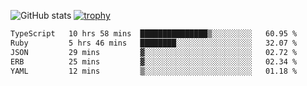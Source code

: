 ![GitHub stats](https://github-readme-stats.vercel.app/api?username=ksk001100&show_icons=true&theme=tokyonight)
[![trophy](https://github-profile-trophy.vercel.app/?username=ksk001100&theme=onedark)](https://github.com/ryo-ma/github-profile-trophy)

<!--START_SECTION:waka-->

```txt
TypeScript   10 hrs 58 mins  ███████████████▒░░░░░░░░░   60.95 %
Ruby         5 hrs 46 mins   ████████░░░░░░░░░░░░░░░░░   32.07 %
JSON         29 mins         ▓░░░░░░░░░░░░░░░░░░░░░░░░   02.72 %
ERB          25 mins         ▓░░░░░░░░░░░░░░░░░░░░░░░░   02.34 %
YAML         12 mins         ▒░░░░░░░░░░░░░░░░░░░░░░░░   01.18 %
```

<!--END_SECTION:waka-->
